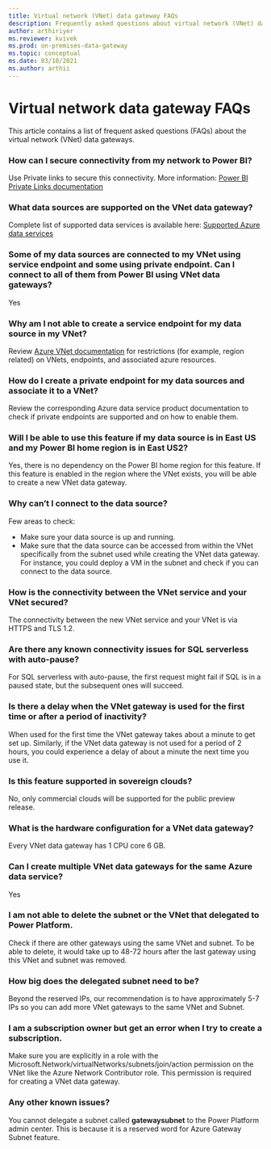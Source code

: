 ```yaml
---
title: Virtual network (VNet) data gateway FAQs
description: Frequently asked questions about virtual network (VNet) data gateway.
author: arthiriyer
ms.reviewer: kvivek
ms.prod: on-premises-data-gateway
ms.topic: conceptual
ms.date: 03/10/2021
ms.author: arthii
---
```


# Virtual network data gateway FAQs 

This article contains a list of frequent asked questions (FAQs) about the virtual network (VNet) data gateways.

### How can I secure connectivity from my network to Power BI?

Use Private links to secure this connectivity. More information: [Power BI Private Links documentation](/power-bi/admin/service-security-private-links)  

### What data sources are supported on the VNet data gateway?

Complete list of supported data services is available here: [Supported Azure data services](use-data-gateways-sources-power-bi.md#supported-azure-data-services)

### Some of my data sources are connected to my VNet using service endpoint and some using private endpoint. Can I connect to all of them from Power BI using VNet data gateways?

Yes

### Why am I not able to create a service endpoint for my data source in my VNet?
Review [Azure VNet documentation](/azure/virtual-network/virtual-networks-overview) for restrictions (for example, region related) on VNets, endpoints, and associated azure resources.

### How do I create a private endpoint for my data sources and associate it to a VNet?

Review the corresponding Azure data service product documentation to check if private endpoints are supported and on how to enable them.  

### Will I be able to use this feature if my data source is in East US and my Power BI home region is in East US2?

Yes, there is no dependency on the Power BI home region for this feature. If this feature is enabled in the region where the VNet exists, you will be able to create a new VNet data gateway.

### Why can’t I connect to the data source?

Few areas to check:
- Make sure your data source is up and running.
- Make sure that the data source can be accessed from within the VNet specifically from the subnet used while creating the VNet data gateway. For instance, you could deploy a VM in the subnet and check if you can connect to the data source.

### How is the connectivity between the VNet service and your VNet secured?
The connectivity between the new VNet service and your VNet is via HTTPS and TLS 1.2.

### Are there any known connectivity issues for SQL serverless with auto-pause?

For SQL serverless with auto-pause, the first request might fail if SQL is in a paused state, but the subsequent ones will succeed. 

### Is there a delay when the VNet gateway is used for the first time or after a period of inactivity?

When used for the first time the VNet gateway takes about a minute to get set up. Similarly, if the VNet data gateway is not used for a period of 2 hours, you could experience a delay of about a minute the next time you use it.

### Is this feature supported in sovereign clouds?

No, only commercial clouds will be supported for the public preview release. 

### What is the hardware configuration for a VNet data gateway?

Every VNet data gateway has 1 CPU core 6 GB. 

### Can I create multiple VNet data gateways for the same Azure data service?  

Yes

### I am not able to delete the subnet or the VNet that delegated to Power Platform.

Check if there are other gateways using the same VNet and subnet. To be able to delete, it would take up to 48-72 hours after the last gateway using this VNet and subnet was removed. 

### How big does the delegated subnet need to be?

Beyond the reserved IPs, our recommendation is to have approximately 5-7 IPs so you can add more VNet gateways to the same VNet and Subnet.  

### I am a subscription owner but get an error when I try to create a subscription.

Make sure you are explicitly in a role with the Microsoft.Network/virtualNetworks/subnets/join/action permission on the VNet like the Azure Network Contributor role. This permission is required for creating a VNet data gateway. 

### Any other known issues?

You cannot delegate a subnet called **gatewaysubnet** to the Power Platform admin center. This is because it is a reserved word for Azure Gateway Subnet feature.
